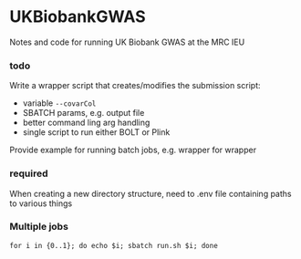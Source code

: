 # UKBiobankGWAS
Notes and code for running UK Biobank GWAS at the MRC IEU

### todo

Write a wrapper script that creates/modifies the submission script:
- variable `--covarCol`
- SBATCH params, e.g. output file
- better command ling arg handling
- single script to run either BOLT or Plink

Provide example for running batch jobs, e.g. wrapper for wrapper

### required

When creating a new directory structure, need to .env file containing paths to various things

### Multiple jobs

```
for i in {0..1}; do echo $i; sbatch run.sh $i; done
```